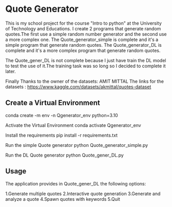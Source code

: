 # Quote Generator

This is my school project for the course "Intro to python" at the University of Technology and Educations.
I create 2 programs that generate random quotes.The first use a simple random number generator and the second use a more complex one.
The Quote_generator_simple is complete and it's a simple program that generate random quotes.
The Quote_generator_DL is complete and it's a more complex program that generate random quotes.

The Quote_gener_DL is not complete because I just have train the DL model to test the use of it.The training task was so long so I decided to complete it later.

Finally Thanks to the owner of the datasets: AMIT MITTAL
The links for the datasets : https://www.kaggle.com/datasets/akmittal/quotes-dataset

## Create a Virtual Environment
conda create -m env -n Qgenerator_env python=3.10

 Activate the Virtual Environment
conda activate Qgenerator_env

 Install the requirements
pip install -r requirements.txt

 Run the simple Quote generator
python Quote_generator_simple.py

 Run the DL Quote generator
python Quote_gener_DL.py

## Usage
The application provides in Quote_gener_DL the following options:

1.Generate multiple quotes
2.Interactive quote generation
3.Generate and analyze a quote
4.Spawn quotes with keywords
5.Quit


